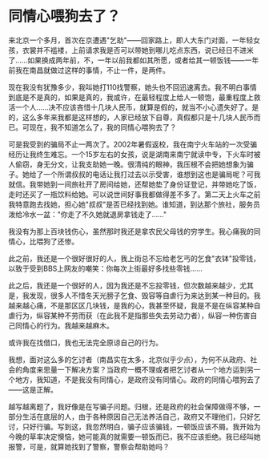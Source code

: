 # 同情心喂狗去了？

来北京一个多月，首次在京遭遇"乞助"——回家路上，即人大东门对面，一年轻女孩，衣裳并不褴褛，上前请求我是否可以带她到哪儿吃点东西，说已经日不进米了……如果换成两年前，不，一年以前我都如其所愿，或者给其一顿饭钱——一年前我在南昌就做过这样的事情，不止一件，是两件。

现在我没有犹豫多少，我叫她打110找警察，她头也不回迅速离去。我不明白事情到底是不是真的，如果是真的，我或许，在最轻程度上给人一顿饱，最重程度上救活一个人……决不应该吝惜十几块人民币，就算是假的，就当不小心遗失好了。是的，这么多年来我都是这样想的，人家已经放下自尊，真假都只是十几块人民币而已。可现在，我不知道怎么了，我的同情心喂狗去了？

可是我受到的骗局不止一两次了。2002年暑假返校，我在南宁火车站的一次受骗经历让我终生难忘。一个15岁左右的女孩，说是湖南来南宁就读中专，下火车时被人偷窃，身无分文，让我支助她一晚。很清纯的眼神，我压根不会把她想象为骗子。她给了一个所谓叔叔的电话让我打过去以示受害，谁想到这也是骗局呢？可我就信。我带她到一间旅社开了房间给她，还帮她垫了身份证登记，并带她吃了饭，走时还买了一瓶饮料给她。可以说世间好事我都做得差不多了。第二天上火车之前我特意跑去找她，担心她"叔叔"是否已经找到她。谁知道，到达那个旅社，服务员泼给冷水一盆："你走了不久她就退房拿钱走了……"

我没有为那上百块钱伤心，虽然那时我还是拿农民父母钱的穷学生。我心痛我的同情心，比喂狗了还惨。

此之前，我还是一个很好很好的人，我上街总不忘给老乞丐的乞食"衣钵"投零钱，以致于受到BBS上网友的嘲笑：你每次上街最好多找些零钱……

此之后，我还是一个很好的人，因为我还是不忘投零钱，但次数越来越少，尤其是，我发现，很多人不惜冬天光膀子乞食、毁容等自虐行为来达到某一种目的。我越来越心痛，不是那区区几块钱，是我的心，我甚至怀疑，我是不是在纵容某种自虐行为，纵容某种不劳而获（在此我不是指那些失去劳动力者），纵容一种伤害自己同情心的行为。我越来越麻木。

或许我在找借口，我也无法完全原谅自己的行为。

我想，面对这么多的乞讨者（南昌实在太多，北京似乎少点），为何不从政府、社会的角度来思量一下解决方案？当政府一概不理或者把乞讨者从一个地方运到另一个地方，我知道，不是我没有同情心，是政府没有同情心。政府的同情心喂狗去了——这是正解。

越写越离题了，我好像是在写骗子问题。归根，还是政府的社会保障做得不够，一部分生活在底层的人，由于各种原因自己无法养活自己，政府又不理他们，只好乞讨，只好行骗。写到这，我忽然明白，骗子应该骗钱，一顿饭应该不屑。我开始为今晚的草率决定懊恼，她可能真的就需要一顿饭而已，我不应该拒绝。我已经叫她报警，可是，就算她找到了警察，警察会帮助她吗？
